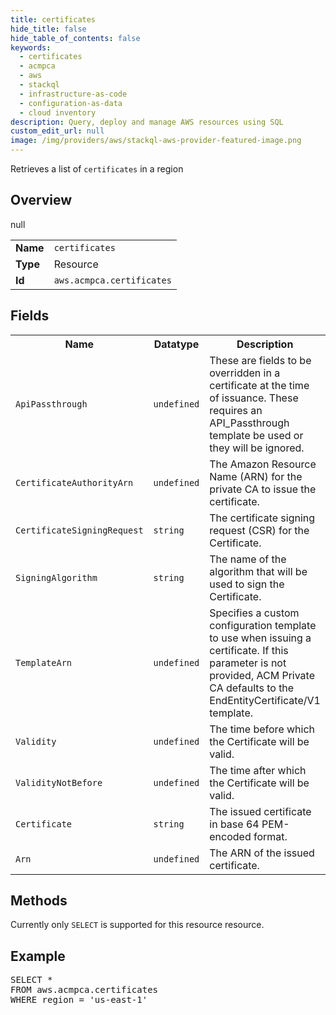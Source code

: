 ```yaml
---
title: certificates
hide_title: false
hide_table_of_contents: false
keywords:
  - certificates
  - acmpca
  - aws
  - stackql
  - infrastructure-as-code
  - configuration-as-data
  - cloud inventory
description: Query, deploy and manage AWS resources using SQL
custom_edit_url: null
image: /img/providers/aws/stackql-aws-provider-featured-image.png
---
```

Retrieves a list of <code>certificates</code> in a region

## Overview
<table><tbody>
<tr><td><b>Name</b></td><td><code>certificates</code></td></tr>
<tr><td><b>Type</b></td><td>Resource</td></tr>
null
<tr><td><b>Id</b></td><td><code>aws.acmpca.certificates</code></td></tr>
</tbody></table>

## Fields
<table><tbody>
<tr><th>Name</th><th>Datatype</th><th>Description</th></tr>
<tr><td><code>ApiPassthrough</code></td><td><code>undefined</code></td><td>These are fields to be overridden in a certificate at the time of issuance. These requires an API_Passthrough template be used or they will be ignored.</td></tr><tr><td><code>CertificateAuthorityArn</code></td><td><code>undefined</code></td><td>The Amazon Resource Name (ARN) for the private CA to issue the certificate.</td></tr><tr><td><code>CertificateSigningRequest</code></td><td><code>string</code></td><td>The certificate signing request (CSR) for the Certificate.</td></tr><tr><td><code>SigningAlgorithm</code></td><td><code>string</code></td><td>The name of the algorithm that will be used to sign the Certificate.</td></tr><tr><td><code>TemplateArn</code></td><td><code>undefined</code></td><td>Specifies a custom configuration template to use when issuing a certificate. If this parameter is not provided, ACM Private CA defaults to the EndEntityCertificate/V1 template.</td></tr><tr><td><code>Validity</code></td><td><code>undefined</code></td><td>The time before which the Certificate will be valid.</td></tr><tr><td><code>ValidityNotBefore</code></td><td><code>undefined</code></td><td>The time after which the Certificate will be valid.</td></tr><tr><td><code>Certificate</code></td><td><code>string</code></td><td>The issued certificate in base 64 PEM-encoded format.</td></tr><tr><td><code>Arn</code></td><td><code>undefined</code></td><td>The ARN of the issued certificate.</td></tr>
</tbody></table>

## Methods
Currently only <code>SELECT</code> is supported for this resource resource.

## Example
<pre>
SELECT * 
FROM aws.acmpca.certificates
WHERE region = 'us-east-1'
</pre>
